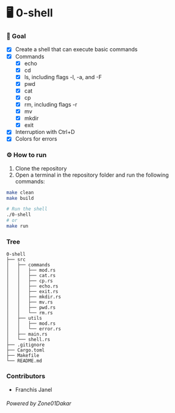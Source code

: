 # 🖥️ 0-shell

### 🥅 Goal

- [x] Create a shell that can execute basic commands
- [x] Commands
    - [x] echo
    - [x] cd
    - [x] ls, including flags -l, -a, and -F
    - [x] pwd
    - [x] cat
    - [x] cp
    - [x] rm, including flags -r
    - [x] mv
    - [x] mkdir
    - [x] exit
- [x] Interruption with Ctrl+D
- [x] Colors for errors

### ⚙️ How to run

1. Clone the repository
2. Open a terminal in the repository folder and run the following commands:

```bash
make clean
make build

# Run the shell
./0-shell
# or
make run
```

### Tree

```text
0-shell
├── src
│   ├── commands
│   │   ├── mod.rs
│   │   ├── cat.rs
│   │   ├── cp.rs
│   │   ├── echo.rs
│   │   ├── exit.rs
│   │   ├── mkdir.rs
│   │   ├── mv.rs
│   │   ├── pwd.rs
│   │   └── rm.rs
│   ├── utils
│   │   ├── mod.rs
│   │   └── error.rs
│   ├── main.rs
│   └── shell.rs
├── .gitignore
├── Cargo.toml
├── Makefile
└── README.md
```

### Contributors

- Franchis Janel

###### Powered by Zone01Dakar